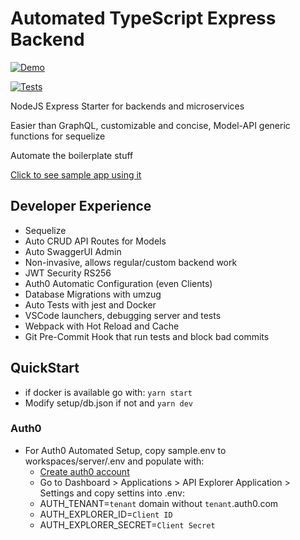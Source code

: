 # Automated TypeScript Express Backend

[![Demo](https://img.shields.io/badge/Click%20for%20Demo-GCP.svg)](https://api.drawspace.app/docs)

[![Tests](https://github.com/ruyd/automated-express-backend/actions/workflows/tests.yml/badge.svg)](https://github.com/ruyd/automated-express-backend/actions/workflows/tests.yml)

NodeJS Express Starter for backends and microservices

Easier than GraphQL, customizable and concise, Model-API generic functions for sequelize

Automate the boilerplate stuff

[Click to see sample app using it](https://github.com/ruyd/fullstack-monorepo)

## Developer Experience

- Sequelize
- Auto CRUD API Routes for Models
- Auto SwaggerUI Admin
- Non-invasive, allows regular/custom backend work
- JWT Security RS256
- Auth0 Automatic Configuration (even Clients)
- Database Migrations with umzug
- Auto Tests with jest and Docker
- VSCode launchers, debugging server and tests
- Webpack with Hot Reload and Cache
- Git Pre-Commit Hook that run tests and block bad commits


## QuickStart
- if docker is available go with: `yarn start`
- Modify setup/db.json if not and `yarn dev`

### Auth0

- For Auth0 Automated Setup, copy sample.env to workspaces/server/.env and populate with:
  - [Create auth0 account](https://auth0.com/signup)
  - Go to Dashboard > Applications > API Explorer Application > Settings and copy settins into .env:
  - AUTH_TENANT=`tenant` domain without `tenant`.auth0.com
  - AUTH_EXPLORER_ID=`Client ID`
  - AUTH_EXPLORER_SECRET=`Client Secret`
